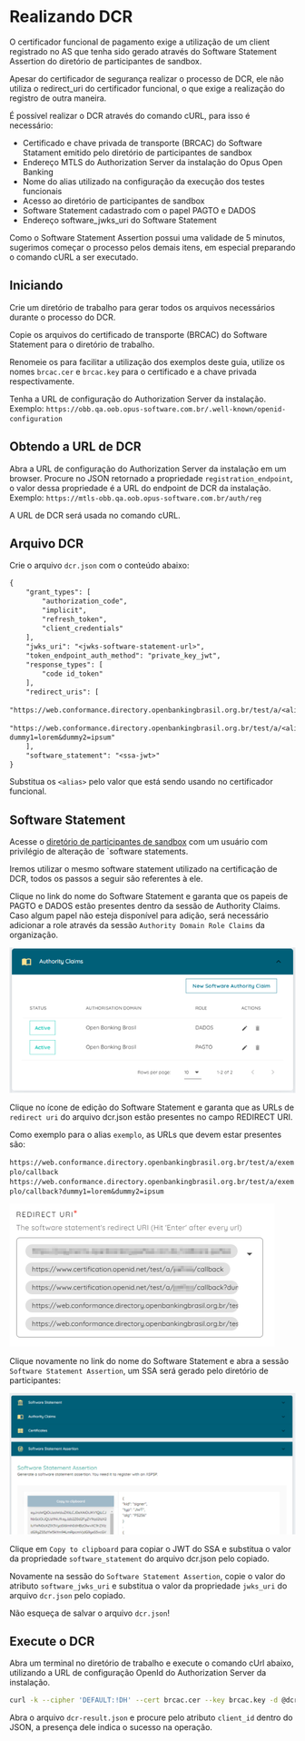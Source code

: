 # Realizando DCR

O certificador funcional de pagamento exige a utilização de um client registrado
no AS que tenha sido gerado através do Software Statement Assertion do diretório
de participantes de sandbox.

Apesar do certificador de segurança realizar o processo de DCR, ele não utiliza o
redirect_uri do certificador funcional, o que exige a realização do registro de
outra maneira.

É possível realizar o DCR através do comando cURL, para isso é necessário:

* Certificado e chave privada de transporte (BRCAC) do Software Statament
  emitido pelo diretório de participantes de sandbox
* Endereço MTLS do Authorization Server da instalação do Opus Open Banking
* Nome do alias utilizado na configuração da execução dos testes funcionais
* Acesso ao diretório de participantes de sandbox
* Software Statement cadastrado com o papel PAGTO e DADOS
* Endereço software_jwks_uri do Software Statement

Como o Software Statement Assertion possui uma validade de 5 minutos, sugerimos
começar o processo pelos demais itens, em especial preparando o comando cURL a
ser executado.

## Iniciando

Crie um diretório de trabalho para gerar todos os arquivos necessários durante o
processo do DCR.

Copie os arquivos do certificado de transporte (BRCAC) do Software Statement para
o diretório de trabalho.

Renomeie os para facilitar a utilização dos exemplos deste guia, utilize os nomes
`brcac.cer` e `brcac.key` para o certificado e a chave privada respectivamente.

Tenha a URL de configuração do Authorization Server da instalação.
Exemplo: `https://obb.qa.oob.opus-software.com.br/.well-known/openid-configuration`

## Obtendo a URL de DCR

Abra a URL de configuração do Authorization Server da instalação em um browser.
Procure no JSON retornado a propriedade `registration_endpoint`, o valor dessa
propriedade é a URL do endpoint de DCR da instalação.
Exemplo: `https://mtls-obb.qa.oob.opus-software.com.br/auth/reg`

A URL de DCR será usada no comando cURL.

## Arquivo DCR

Crie o arquivo `dcr.json` com o conteúdo abaixo:

```text
{
    "grant_types": [
        "authorization_code",
        "implicit",
        "refresh_token",
        "client_credentials"
    ],
    "jwks_uri": "<jwks-software-statement-url>",
    "token_endpoint_auth_method": "private_key_jwt",
    "response_types": [
        "code id_token"
    ],
    "redirect_uris": [
        "https://web.conformance.directory.openbankingbrasil.org.br/test/a/<alias>/callback",
        "https://web.conformance.directory.openbankingbrasil.org.br/test/a/<alias>/callback?dummy1=lorem&dummy2=ipsum"
    ],
    "software_statement": "<ssa-jwt>"
}
```

Substitua os `<alias>` pelo valor que está sendo usando no certificador funcional.

## Software Statement

Acesse o [diretório de participantes de sandbox](https://web.sandbox.directory.openbankingbrasil.org.br/)
com um usuário com privilégio de alteração de `software statements.

Iremos utilizar o mesmo software statement utilizado na certificação de DCR, todos
os passos a seguir são referentes à ele.

Clique no link do nome do Software Statement e garanta que os papeis de PAGTO e
DADOS estão presentes dentro da sessão de Authority Claims. Caso algum papel não
esteja disponível para adição, será necessário adicionar a role através da sessão
`Authority Domain Role Claims` da organização.

![roles](./images/roles.png "Roles")

Clique no ícone de edição do Software Statement e garanta que as URLs de `redirect uri`
do arquivo dcr.json estão presentes no campo REDIRECT URI.

Como exemplo para o alias `exemplo`, as URLs que devem estar presentes são:

`https://web.conformance.directory.openbankingbrasil.org.br/test/a/exemplo/callback`
`https://web.conformance.directory.openbankingbrasil.org.br/test/a/exemplo/callback?dummy1=lorem&dummy2=ipsum`

![redirect_uris](./images/redirect_uris.png "Redirect URIs")

Clique novamente no link do nome do Software Statement e abra a sessão
`Software Statement Assertion`, um SSA será gerado pelo diretório de participantes:

![ssa](./images/ssa.png "Software Statement Assertion")

Clique em `Copy to clipboard` para copiar o JWT do SSA e substitua o valor da
propriedade `software_statement` do arquivo dcr.json pelo copiado.

Novamente na sessão do `Software Statement Assertion`, copie o valor do atributo
`software_jwks_uri` e substitua o valor da propriedade `jwks_uri` do arquivo
`dcr.json` pelo copiado.

Não esqueça de salvar o arquivo `dcr.json`!

## Execute o DCR

Abra um terminal no diretório de trabalho e execute o comando cUrl abaixo,
utilizando a URL de configuração OpenId do Authorization Server da instalação.

```bash
curl -k --cipher 'DEFAULT:!DH' --cert brcac.cer --key brcac.key -d @dcr.json -H "content-type: application/json" -H "accept: application/json" -o dcr-result.json <as-dcr-url>
```

Abra o arquivo `dcr-result.json` e procure pelo atributo `client_id` dentro do
JSON, a presença dele indica o sucesso na operação.
